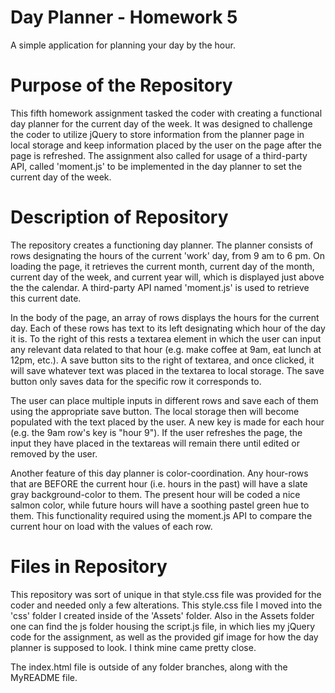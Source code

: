 # Day Planner - Homework 5

A simple application for planning your day by the hour.

# Purpose of the Repository

This fifth homework assignment tasked the coder with creating a functional day planner for the current day of the week. It was designed to challenge the coder to utilize jQuery to store information from the planner page in local storage and keep information placed by the user on the page after the page is refreshed. The assignment also called for usage of a third-party API, called 'moment.js' to be implemented in the day planner to set the current day of the week. 

# Description of Repository 

The repository creates a functioning day planner. The planner consists of rows designating the hours of the current 'work' day, from 9 am to 6 pm. On loading the page, it retrieves the current month, current day of the month, current day of the week, and current year will, which is displayed just above the the calendar. A third-party API named 'moment.js' is used to retrieve this current date. 

In the body of the page, an array of rows displays the hours for the current day. Each of these rows has text to its left designating which hour of the day it is. To the right of this rests a textarea element in which the user can input any relevant data related to that hour (e.g. make coffee at 9am, eat lunch at 12pm, etc.). A save button sits to the right of textarea, and once clicked, it will save whatever text was placed in the textarea to local storage. The save button only saves data for the specific row it corresponds to. 

The user can place multiple inputs in different rows and save each of them using the appropriate save button. The local storage then will become populated with the text placed by the user. A new key is made for each hour (e.g. the 9am row's key is "hour 9"). If the user refreshes the page, the input they have placed in the textareas will remain there until edited or removed by the user. 

Another feature of this day planner is color-coordination. Any hour-rows that are BEFORE the current hour (i.e. hours in the past) will have a slate gray background-color to them. The present hour will be coded a nice salmon color, while future hours will have a soothing pastel green hue to them. This functionality required using the moment.js API to compare the current hour on load with the values of each row. 

# Files in Repository

This repository was sort of unique in that style.css file was provided for the coder and needed only a few alterations. This style.css file I moved into the 'css' folder I created inside of the 'Assets' folder. Also in the Assets folder one can find the js folder housing the script.js file, in which lies my jQuery code for the assignment, as well as the provided gif image for how the day planner is supposed to look. I think mine came pretty close. 

The index.html file is outside of any folder branches, along with the MyREADME file. 